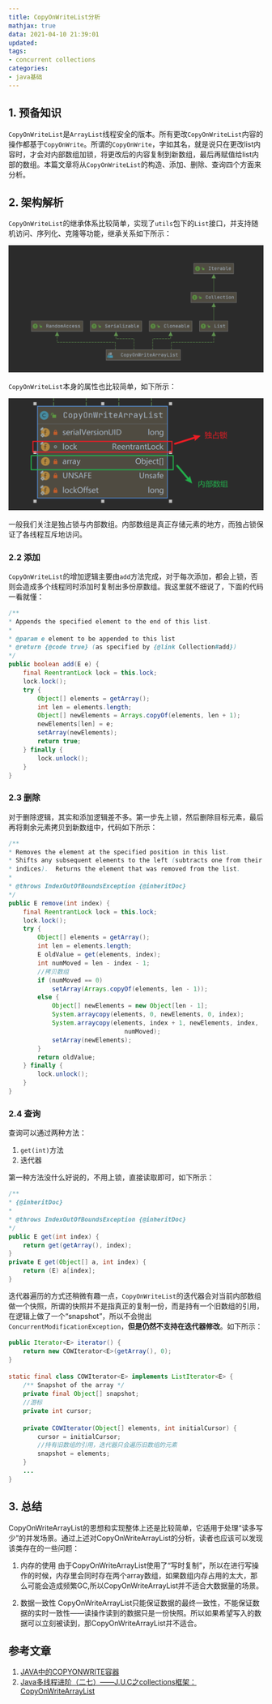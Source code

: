 ```yaml
---
title: CopyOnWriteList分析
mathjax: true
data: 2021-04-10 21:39:01
updated:
tags:
- concurrent collections
categories:
- java基础
---
```


## 1. 预备知识

`CopyOnWriteList`是`ArrayList`线程安全的版本。所有更改`CopyOnWriteList`内容的操作都基于`CopyOnWrite`。所谓的`CopyOnWrite`，字如其名，就是说只在更改list内容时，才会对内部数组加锁，将更改后的内容复制到新数组，最后再赋值给list内部的数组。本篇文章将从`CopyOnWriteList`的构造、添加、删除、查询四个方面来分析。

## 2. 架构解析

`CopyOnWriteList`的继承体系比较简单，实现了`utils`包下的`List`接口，并支持随机访问、序列化、克隆等功能，继承关系如下所示：

![CopyOnWriteList-arch](./images/CopyOnWriteList-arch.png)

`CopyOnWriteList`本身的属性也比较简单，如下所示：

![CopyOnWriteList-fields](./images/CopyOnWriteList-fields.png)

一般我们关注是独占锁与内部数组。内部数组是真正存储元素的地方，而独占锁保证了各线程互斥地访问。

### 2.2 添加 

`CopyOnWriteList`的增加逻辑主要由`add`方法完成，对于每次添加，都会上锁，否则会造成多个线程同时添加时复制出多份原数组。我这里就不细说了，下面的代码一看就懂：

``` java
/**
* Appends the specified element to the end of this list.
*
* @param e element to be appended to this list
* @return {@code true} (as specified by {@link Collection#add})
*/
public boolean add(E e) {
    final ReentrantLock lock = this.lock;
    lock.lock();
    try {
        Object[] elements = getArray();
        int len = elements.length;
        Object[] newElements = Arrays.copyOf(elements, len + 1);
        newElements[len] = e;
        setArray(newElements);
        return true;
    } finally {
        lock.unlock();
    }
}
```

### 2.3 删除

对于删除逻辑，其实和添加逻辑差不多。第一步先上锁，然后删除目标元素，最后再将剩余元素拷贝到新数组中，代码如下所示：

``` java
/**
* Removes the element at the specified position in this list.
* Shifts any subsequent elements to the left (subtracts one from their
* indices).  Returns the element that was removed from the list.
*
* @throws IndexOutOfBoundsException {@inheritDoc}
*/
public E remove(int index) {
    final ReentrantLock lock = this.lock;
    lock.lock();
    try {
        Object[] elements = getArray();
        int len = elements.length;
        E oldValue = get(elements, index);
        int numMoved = len - index - 1;
        //拷贝数组
        if (numMoved == 0)
            setArray(Arrays.copyOf(elements, len - 1));
        else {
            Object[] newElements = new Object[len - 1];
            System.arraycopy(elements, 0, newElements, 0, index);
            System.arraycopy(elements, index + 1, newElements, index,
                                numMoved);
            setArray(newElements);
        }
        return oldValue;
    } finally {
        lock.unlock();
    }
}
```

### 2.4 查询

查询可以通过两种方法：

1. `get(int)`方法
2. 迭代器

第一种方法没什么好说的，不用上锁，直接读取即可，如下所示：

``` java
/**
* {@inheritDoc}
*
* @throws IndexOutOfBoundsException {@inheritDoc}
*/
public E get(int index) {
    return get(getArray(), index);
}
private E get(Object[] a, int index) {
    return (E) a[index];
}
```

迭代器遍历的方式还稍微有趣一点，`CopyOnWriteList`的迭代器会对当前内部数组做一个快照，所谓的快照并不是指真正的复制一份，而是持有一个旧数组的引用，在逻辑上做了一个“snapshot”，所以不会抛出`ConcurrentModificationException`，**但是仍然不支持在迭代器修改**。如下所示：

``` java
public Iterator<E> iterator() {
    return new COWIterator<E>(getArray(), 0);
}

static final class COWIterator<E> implements ListIterator<E> {
    /** Snapshot of the array */
    private final Object[] snapshot;
    //游标
    private int cursor;

    private COWIterator(Object[] elements, int initialCursor) {
        cursor = initialCursor;
        //持有旧数组的引用，迭代器只会遍历旧数组的元素
        snapshot = elements;
    }
    ...
}
```

## 3. 总结

CopyOnWriteArrayList的思想和实现整体上还是比较简单，它适用于处理“读多写少”的并发场景。通过上述对CopyOnWriteArrayList的分析，读者也应该可以发现该类存在的一些问题：

1. 内存的使用
由于CopyOnWriteArrayList使用了“写时复制”，所以在进行写操作的时候，内存里会同时存在两个array数组，如果数组内存占用的太大，那么可能会造成频繁GC,所以CopyOnWriteArrayList并不适合大数据量的场景。

2. 数据一致性
CopyOnWriteArrayList只能保证数据的最终一致性，不能保证数据的实时一致性——读操作读到的数据只是一份快照。所以如果希望写入的数据可以立刻被读到，那CopyOnWriteArrayList并不适合。

## 参考文章

1. [JAVA中的COPYONWRITE容器](https://coolshell.cn/articles/11175.html#%E4%BB%80%E4%B9%88%E6%98%AFCopyOnWrite%E5%AE%B9%E5%99%A8)
2. [Java多线程进阶（二七）——J.U.C之collections框架：CopyOnWriteArrayList](https://segmentfault.com/a/1190000016214572)